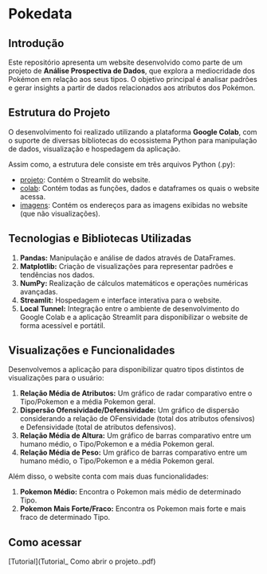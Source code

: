 # Pokedata

## Introdução
Este repositório apresenta um website desenvolvido como parte de um projeto de **Análise Prospectiva de Dados**, que explora a mediocridade dos Pokémon em relação aos seus tipos. O objetivo principal é analisar padrões e gerar insights a partir de dados relacionados aos atributos dos Pokémon.

## Estrutura do Projeto
O desenvolvimento foi realizado utilizando a plataforma **Google Colab**, com o suporte de diversas bibliotecas do ecossistema Python para manipulação de dados, visualização e hospedagem da aplicação.

Assim como, a estrutura dele consiste em três arquivos Python (.py):
- [projeto](projeto.py): Contém o Streamlit do website.
- [colab](colab.py): Contém todas as funções, dados e dataframes os quais o website acessa.
- [imagens](imagens.py): Contém os endereços para as imagens exibidas no website (que não visualizações).
 
## Tecnologias e Bibliotecas Utilizadas
1. **Pandas:** Manipulação e análise de dados através de DataFrames.
2. **Matplotlib:** Criação de visualizações para representar padrões e tendências nos dados.
3. **NumPy:** Realização de cálculos matemáticos e operações numéricas avançadas.
4. **Streamlit:** Hospedagem e interface interativa para o website.
5. **Local Tunnel:** Integração entre o ambiente de desenvolvimento do Google Colab e a aplicação Streamlit para disponibilizar o website de forma acessível e portátil.

## Visualizações e Funcionalidades
Desenvolvemos a aplicação para disponibilizar quatro tipos distintos de visualizações para o usuário:
1. **Relação Média de Atributos:** Um gráfico de radar comparativo entre o Tipo/Pokemon e a média Pokemon geral.
2. **Dispersão Ofensividade/Defensividade:** Um gráfico de dispersão considerando a relação de OFensividade (total dos atributos ofensivos) e Defensividade (total de atributos defensivos).
3. **Relação Média de Altura:** Um gráfico de barras comparativo entre um humano médio, o Tipo/Pokemon e a média Pokemon geral.
4. **Relação Média de Peso:** Um gráfico de barras comparativo entre um humano médio, o Tipo/Pokemon e a média Pokemon geral.

Além disso, o website conta com mais duas funcionalidades:
1. **Pokemon Médio:** Encontra o Pokemon mais médio de determinado Tipo.
2. **Pokemon Mais Forte/Fraco:** Encontra os Pokemon mais forte e mais fraco de determinado Tipo.

## Como acessar
[Tutorial](Tutorial_ Como abrir o projeto..pdf)
